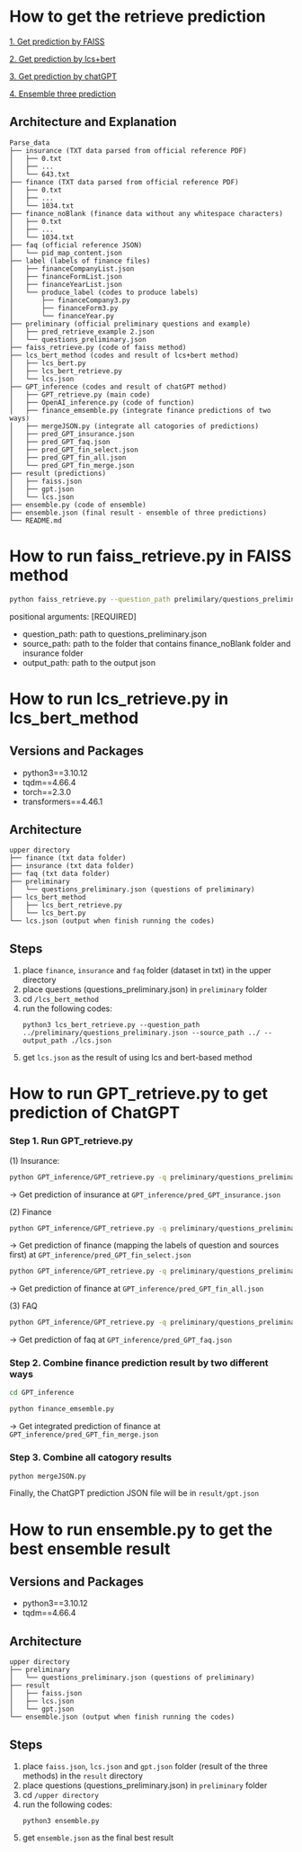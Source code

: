 # How to get the retrieve prediction

[1. Get prediction by FAISS](#how-to-run-faiss_retrievepy-in-faiss-method)

[2. Get prediction by lcs+bert](#how-to-run-lcs_retrievepy-in-lcs_bert_method)

[3. Get prediction by chatGPT](#how-to-run-gpt_retrievepy-to-get-prediction-of-chatgpt)

[4. Ensemble three prediction](#how-to-run-ensemblepy-to-get-the-best-ensemble-result)

## Architecture and Explanation
```
Parse_data
├── insurance (TXT data parsed from official reference PDF)
│   ├── 0.txt
│   ├── ...
│   └── 643.txt
├── finance (TXT data parsed from official reference PDF)
│   ├── 0.txt
│   ├── ...
│   └── 1034.txt
├── finance_noBlank (finance data without any whitespace characters)
│   ├── 0.txt
│   ├── ...
│   └── 1034.txt
├── faq (official reference JSON)
│   └── pid_map_content.json
├── label (labels of finance files)
│   ├── financeCompanyList.json
│   ├── financeFormList.json
│   ├── financeYearList.json
│   └── produce_label (codes to produce labels)
│       ├── financeCompany3.py
│       ├── financeForm3.py
│       └── financeYear.py
├── preliminary (official preliminary questions and example)
│   ├── pred_retrieve_example 2.json
│   └── questions_preliminary.json
├── faiss_retrieve.py (code of faiss method)
├── lcs_bert_method (codes and result of lcs+bert method)
│   ├── lcs_bert.py
│   ├── lcs_bert_retrieve.py
│   └── lcs.json
├── GPT_inference (codes and result of chatGPT method)
│   ├── GPT_retrieve.py (main code)
│   ├── OpenAI_inference.py (code of function)
│   ├── finance_emsemble.py (integrate finance predictions of two ways)
│   ├── mergeJSON.py (integrate all catogories of predictions)
│   ├── pred_GPT_insurance.json
│   ├── pred_GPT_faq.json
│   ├── pred_GPT_fin_select.json
│   ├── pred_GPT_fin_all.json
│   └── pred_GPT_fin_merge.json
├── result (predictions)
│   ├── faiss.json
│   ├── gpt.json
│   └── lcs.json
├── ensemble.py (code of ensemble)
├── ensemble.json (final result - ensemble of three predictions)
└── README.md
```




# How to run faiss_retrieve.py in FAISS method 

```bash
python faiss_retrieve.py --question_path prelimilary/questions_preliminary.json --source_path ./ --output_path result/faiss.json
```

positional arguments: [REQUIRED]
- question_path: path to questions_preliminary.json
- source_path: path to the folder that contains finance_noBlank folder and insurance folder
- output_path: path to the output json  




# How to run lcs_retrieve.py in lcs_bert_method
## Versions and Packages
* python3==3.10.12
* tqdm==4.66.4
* torch==2.3.0
* transformers==4.46.1
## Architecture
```
upper directory
├── finance (txt data folder)
├── insurance (txt data folder)
├── faq (txt data folder)
├── preliminary 
│   └── questions_preliminary.json (questions of preliminary)
├── lcs_bert_method
│   ├── lcs_bert_retrieve.py
│   └── lcs_bert.py
└── lcs.json (output when finish running the codes)
```
## Steps
1. place `finance`, `insurance` and `faq` folder (dataset in txt) in the upper directory
2. place questions (questions_preliminary.json) in `preliminary` folder
3. cd `/lcs_bert_method`
4. run the following codes:
    ```
    python3 lcs_bert_retrieve.py --question_path ../preliminary/questions_preliminary.json --source_path ../ --output_path ./lcs.json
    ```
5. get `lcs.json` as the result of using lcs and bert-based method




# How to run GPT_retrieve.py to get prediction of ChatGPT

### Step 1. Run GPT_retrieve.py

(1) Insurance:
```bash
python GPT_inference/GPT_retrieve.py -q preliminary/questions_preliminary.json -s . -l label/ -o GPT_inference/ -c insurance
```
-> Get prediction of insurance at `GPT_inference/pred_GPT_insurance.json`

(2) Finance
```bash
python GPT_inference/GPT_retrieve.py -q preliminary/questions_preliminary.json -s . -l label/ -o GPT_inference/ -c fin_select
```
-> Get prediction of finance (mapping the labels of question and sources first) at `GPT_inference/pred_GPT_fin_select.json`

```bash
python GPT_inference/GPT_retrieve.py -q preliminary/questions_preliminary.json -s . -l label/ -o GPT_inference/ -c fin_all
```
-> Get prediction of finance at `GPT_inference/pred_GPT_fin_all.json`

(3) FAQ
```bash
python GPT_inference/GPT_retrieve.py -q preliminary/questions_preliminary.json -s . -l label/ -o GPT_inference/ -c faq
```
-> Get prediction of faq at `GPT_inference/pred_GPT_faq.json`

### Step 2. Combine finance prediction result by two different ways

```bash
cd GPT_inference
```
```bash
python finance_emsemble.py
```
-> Get integrated prediction of finance at `GPT_inference/pred_GPT_fin_merge.json`

### Step 3. Combine all catogory results

```bash
python mergeJSON.py
```

Finally, the ChatGPT prediction JSON file will be in `result/gpt.json`




# How to run ensemble.py to get the best ensemble result
## Versions and Packages
* python3==3.10.12
* tqdm==4.66.4
## Architecture
```
upper directory
├── preliminary 
│   └── questions_preliminary.json (questions of preliminary)
├── result
│   ├── faiss.json
│   ├── lcs.json
│   └── gpt.json
└── ensemble.json (output when finish running the codes)
```
## Steps
1. place `faiss.json`, `lcs.json` and `gpt.json` folder (result of the three methods) in the `result` directory
2. place questions (questions_preliminary.json) in `preliminary` folder
3. cd `/upper directory`
4. run the following codes:
    ```
    python3 ensemble.py
    ```
5. get `ensemble.json` as the final best result
